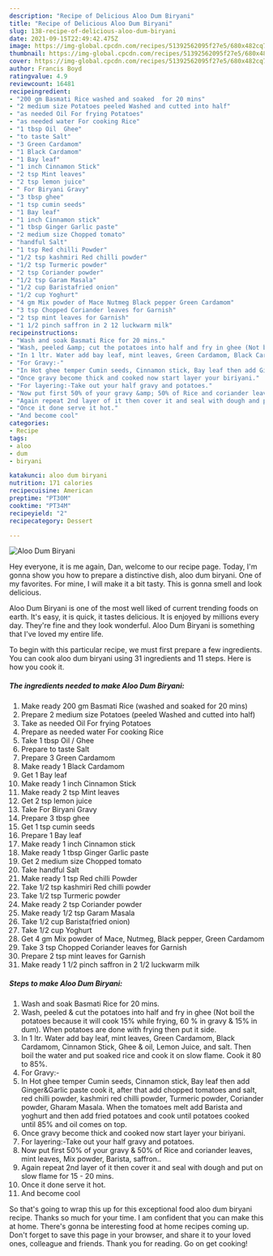 ```yaml
---
description: "Recipe of Delicious Aloo Dum Biryani"
title: "Recipe of Delicious Aloo Dum Biryani"
slug: 138-recipe-of-delicious-aloo-dum-biryani
date: 2021-09-15T22:49:42.475Z
image: https://img-global.cpcdn.com/recipes/51392562095f27e5/680x482cq70/aloo-dum-biryani-recipe-main-photo.jpg
thumbnail: https://img-global.cpcdn.com/recipes/51392562095f27e5/680x482cq70/aloo-dum-biryani-recipe-main-photo.jpg
cover: https://img-global.cpcdn.com/recipes/51392562095f27e5/680x482cq70/aloo-dum-biryani-recipe-main-photo.jpg
author: Francis Boyd
ratingvalue: 4.9
reviewcount: 16481
recipeingredient:
- "200 gm Basmati Rice washed and soaked  for 20 mins"
- "2 medium size Potatoes peeled Washed and cutted into half"
- "as needed Oil For frying Potatoes"
- "as needed water For cooking Rice"
- "1 tbsp Oil  Ghee"
- "to taste Salt"
- "3 Green Cardamom"
- "1 Black Cardamom"
- "1 Bay leaf"
- "1 inch Cinnamon Stick"
- "2 tsp Mint leaves"
- "2 tsp lemon juice"
- " For Biryani Gravy"
- "3 tbsp ghee"
- "1 tsp cumin seeds"
- "1 Bay leaf"
- "1 inch Cinnamon stick"
- "1 tbsp Ginger Garlic paste"
- "2 medium size Chopped tomato"
- "handful Salt"
- "1 tsp Red chilli Powder"
- "1/2 tsp kashmiri Red chilli powder"
- "1/2 tsp Turmeric powder"
- "2 tsp Coriander powder"
- "1/2 tsp Garam Masala"
- "1/2 cup Baristafried onion"
- "1/2 cup Yoghurt"
- "4 gm Mix powder of Mace Nutmeg Black pepper Green Cardamom"
- "3 tsp Chopped Coriander leaves for Garnish"
- "2 tsp mint leaves for Garnish"
- "1 1/2 pinch saffron in 2 12 luckwarm milk"
recipeinstructions:
- "Wash and soak Basmati Rice for 20 mins."
- "Wash, peeled &amp; cut the potatoes into half and fry in ghee (Not boil the potatoes because it will cook 15% while frying, 60 % in gravy &amp; 15% in dum). When potatoes are done with frying then put it side."
- "In 1 ltr. Water add bay leaf, mint leaves, Green Cardamom, Black Cardamom, Cinnamon Stick, Ghee &amp; oil, Lemon Juice, and salt. Then boil the water and put soaked rice and cook it on slow flame. Cook it 80 to 85%."
- "For Gravy:-"
- "In Hot ghee temper Cumin seeds, Cinnamon stick, Bay leaf then add Ginger&amp;Garlic paste cook it, after that add chopped tomatoes and salt, red chilli powder, kashmiri red chilli powder, Turmeric powder, Coriander powder, Gharam Masala. When the tomatoes melt add Barista and yoghurt and then add fried potatoes and cook until potatoes cooked until 85% and oil comes on top."
- "Once gravy become thick and cooked now start layer your biriyani."
- "For layering:-Take out your half gravy and potatoes."
- "Now put first 50% of your gravy &amp; 50% of Rice and coriander leaves, mint leaves, Mix powder, Barista, saffron.."
- "Again repeat 2nd layer of it then cover it and seal with dough and put on slow flame for 15 - 20 mins."
- "Once it done serve it hot."
- "And become cool"
categories:
- Recipe
tags:
- aloo
- dum
- biryani

katakunci: aloo dum biryani 
nutrition: 171 calories
recipecuisine: American
preptime: "PT30M"
cooktime: "PT34M"
recipeyield: "2"
recipecategory: Dessert

---
```



![Aloo Dum Biryani](https://img-global.cpcdn.com/recipes/51392562095f27e5/680x482cq70/aloo-dum-biryani-recipe-main-photo.jpg)

Hey everyone, it is me again, Dan, welcome to our recipe page. Today, I'm gonna show you how to prepare a distinctive dish, aloo dum biryani. One of my favorites. For mine, I will make it a bit tasty. This is gonna smell and look delicious.



Aloo Dum Biryani is one of the most well liked of current trending foods on earth. It's easy, it is quick, it tastes delicious. It is enjoyed by millions every day. They're fine and they look wonderful. Aloo Dum Biryani is something that I've loved my entire life.


To begin with this particular recipe, we must first prepare a few ingredients. You can cook aloo dum biryani using 31 ingredients and 11 steps. Here is how you cook it.

<!--inarticleads1-->

##### The ingredients needed to make Aloo Dum Biryani:

1. Make ready 200 gm Basmati Rice (washed and soaked  for 20 mins)
1. Prepare 2 medium size Potatoes (peeled Washed and cutted into half)
1. Take as needed Oil For frying Potatoes
1. Prepare as needed water For cooking Rice
1. Take 1 tbsp Oil / Ghee
1. Prepare to taste Salt
1. Prepare 3 Green Cardamom
1. Make ready 1 Black Cardamom
1. Get 1 Bay leaf
1. Make ready 1 inch Cinnamon Stick
1. Make ready 2 tsp Mint leaves
1. Get 2 tsp lemon juice
1. Take  For Biryani Gravy
1. Prepare 3 tbsp ghee
1. Get 1 tsp cumin seeds
1. Prepare 1 Bay leaf
1. Make ready 1 inch Cinnamon stick
1. Make ready 1 tbsp Ginger Garlic paste
1. Get 2 medium size Chopped tomato
1. Take handful Salt
1. Make ready 1 tsp Red chilli Powder
1. Take 1/2 tsp kashmiri Red chilli powder
1. Take 1/2 tsp Turmeric powder
1. Make ready 2 tsp Coriander powder
1. Make ready 1/2 tsp Garam Masala
1. Take 1/2 cup Barista(fried onion)
1. Take 1/2 cup Yoghurt
1. Get 4 gm Mix powder of Mace, Nutmeg, Black pepper, Green Cardamom
1. Take 3 tsp Chopped Coriander leaves for Garnish
1. Prepare 2 tsp mint leaves for Garnish
1. Make ready 1 1/2 pinch saffron in 2 1/2 luckwarm milk




<!--inarticleads2-->

##### Steps to make Aloo Dum Biryani:

1. Wash and soak Basmati Rice for 20 mins.
1. Wash, peeled &amp; cut the potatoes into half and fry in ghee (Not boil the potatoes because it will cook 15% while frying, 60 % in gravy &amp; 15% in dum). When potatoes are done with frying then put it side.
1. In 1 ltr. Water add bay leaf, mint leaves, Green Cardamom, Black Cardamom, Cinnamon Stick, Ghee &amp; oil, Lemon Juice, and salt. Then boil the water and put soaked rice and cook it on slow flame. Cook it 80 to 85%.
1. For Gravy:-
1. In Hot ghee temper Cumin seeds, Cinnamon stick, Bay leaf then add Ginger&amp;Garlic paste cook it, after that add chopped tomatoes and salt, red chilli powder, kashmiri red chilli powder, Turmeric powder, Coriander powder, Gharam Masala. When the tomatoes melt add Barista and yoghurt and then add fried potatoes and cook until potatoes cooked until 85% and oil comes on top.
1. Once gravy become thick and cooked now start layer your biriyani.
1. For layering:-Take out your half gravy and potatoes.
1. Now put first 50% of your gravy &amp; 50% of Rice and coriander leaves, mint leaves, Mix powder, Barista, saffron..
1. Again repeat 2nd layer of it then cover it and seal with dough and put on slow flame for 15 - 20 mins.
1. Once it done serve it hot.
1. And become cool




So that's going to wrap this up for this exceptional food aloo dum biryani recipe. Thanks so much for your time. I am confident that you can make this at home. There's gonna be interesting food at home recipes coming up. Don't forget to save this page in your browser, and share it to your loved ones, colleague and friends. Thank you for reading. Go on get cooking!
